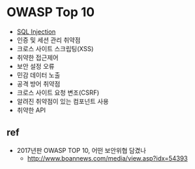 # OWASP Top 10

* [SQL Injection](/mib/owasp/sqlinjection)
* 인증 및 세션 관리 취약점
* 크로스 사이트 스크립팅(XSS)
* 취약한 접근제어
* 보안 설정 오류
* 민감 데이터 노출
* 공격 방어 취약점
* 크로스 사이트 요청 변조(CSRF)
* 알려진 취약점이 있는 컴포넌트 사용
* 취약한 API

## ref
* 2017년판 OWASP TOP 10, 어떤 보안위협 담겼나
  * http://www.boannews.com/media/view.asp?idx=54393
